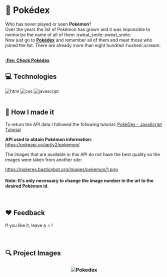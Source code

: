 # :red_circle: Pokédex

<p>Who has never played or seen <strong>Pokémon</strong>?
<br>
Over the years the list of Pokémon has grown and it was impossible to memorize the name of all of them :sweat_smile::sweat_smile:
<br>
Now just go to <a href="https://jesspsilva.github.io/pokedex/" target="_blank"><strong>Pokédex</strong></a> and remember all of them and meet those who joined the list. There are already more than eight hundred :hushed::scream:
</p>
<br>
<a href="https://jesspsilva.github.io/pokedex/" target="_blank"><strong>:fire: Check Pokédex</strong></a>
<br>

## :computer: Technologies

![html](https://user-images.githubusercontent.com/24191107/97038492-d33e8400-1562-11eb-861b-8dc25c69bd07.png)
![css](https://user-images.githubusercontent.com/24191107/97038491-d33e8400-1562-11eb-9cb9-ffad2f0da628.png)
![javascript](https://user-images.githubusercontent.com/24191107/97038493-d3d71a80-1562-11eb-91fa-ea2e733f26d1.png)
<br>
<br>

## :pencil: How I made it
<p>To return the API data I followed the following tutorial: <a href="https://www.youtube.com/watch?v=XL68br6JyYs" target="_blank">PokeDex - JavaScript Tutorial</a></p>
<p><b>API used to obtain Pokémon information</b>: <a href="https://pokeapi.co/api/v2/pokemon/" target="_blank">https://pokeapi.co/api/v2/pokemon/</a></p>
<p>The images that are available in this API do not have the best quality so the images were taken from another site:</p>
<p><a href="https://pokeres.bastionbot.org/images/pokemon/1.png" target="_blank">https://pokeres.bastionbot.org/images/pokemon/1.png</a></p>

#### Note: It's only necessary to change the image number in the url to the desired Pokémon id.
<br>

## :heart: Feedback

If you like it, leave a :star: !

<br>

## :mag: Project Images

<h3 align="center">
    <img alt="Pokedex" title="pokedex" src="https://user-images.githubusercontent.com/24191107/99312361-d2dd9400-2855-11eb-8a92-eaa8ee8f2aff.png">
    <br>
</h3>
